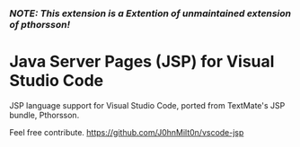 ### _NOTE: This extension is a Extention of unmaintained extension of pthorsson!_

# Java Server Pages (JSP) for Visual Studio Code

JSP language support for Visual Studio Code, ported from TextMate's JSP bundle, Pthorsson.

Feel free contribute.
https://github.com/J0hnMilt0n/vscode-jsp
